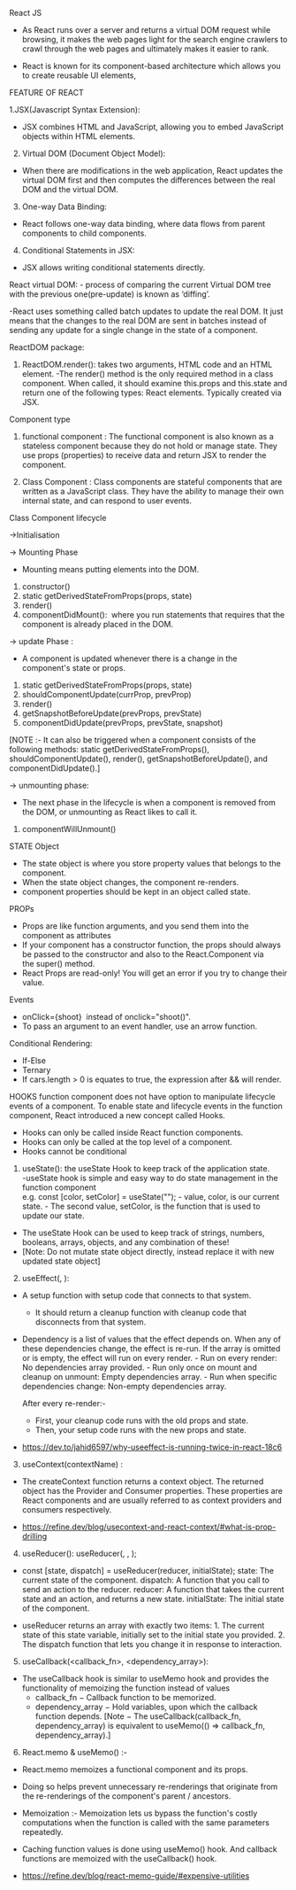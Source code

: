 React JS

- As React runs over a server and returns a virtual DOM request while browsing, it makes the web pages light for the search engine crawlers to crawl through the web pages and ultimately makes it easier to rank.

- React is known for its component-based architecture which allows you to create reusable UI elements, 

FEATURE OF REACT

1.JSX(Javascript Syntax Extension):
* JSX combines HTML and JavaScript, allowing you to embed JavaScript objects within HTML elements.

2. Virtual DOM (Document Object Model):
* When there are modifications in the web application, React updates the virtual DOM first and then computes the differences between the real DOM and the virtual DOM.

3. One-way Data Binding:
* React follows one-way data binding, where data flows from parent components to child components.

4. Conditional Statements in JSX:
* JSX allows writing conditional statements directly.


React virtual DOM:
- process of comparing the current Virtual DOM tree with the previous one(pre-update) is known as ‘diffing’. 

-React uses something called batch updates to update  the real DOM. It just means that the changes to the real DOM are sent in batches instead of sending any update for a single change in the state of a component. 

ReactDOM package:

1. ReactDOM.render(): takes two arguments, HTML code and an HTML element. 
     -The render() method is the only required method in a class component. When called, it should examine this.props and this.state and return one of the following types: React elements. Typically created via JSX.


Component type
1. functional component : The functional component is also known as a stateless component because they do not hold or manage state. They use props (properties) to receive data and return JSX to render the component. 

2. Class Component : Class components are stateful components that are written as a JavaScript class. They have the ability to manage their own internal state, and can respond to user events.

Class Component lifecycle

->Initialisation 

-> Mounting Phase
- Mounting means putting elements into the DOM.    
1. constructor()
2. static getDerivedStateFromProps(props, state)
3. render()
4. componentDidMount():  where you run statements that requires that the component is already placed in the DOM.

-> update Phase : 
- A component is updated whenever there is a change in the component's state or props.
1. static getDerivedStateFromProps(props, state)
2. shouldComponentUpdate(currProp, prevProp)
3. render()
4. getSnapshotBeforeUpdate(prevProps, prevState)
5. componentDidUpdate(prevProps, prevState, snapshot)


[NOTE :- It can also be triggered when a component consists of the following methods:
static getDerivedStateFromProps(), shouldComponentUpdate(), render(), getSnapshotBeforeUpdate(), and componentDidUpdate().]

-> unmounting phase:
- The next phase in the lifecycle is when a component is removed from the DOM, or unmounting as React likes to call it.

1. componentWillUnmount()


STATE Object

- The state object is where you store property values that belongs to the component.
- When the state object changes, the component re-renders.
- component properties should be kept in an object called state. 


PROPs
- Props are like function arguments, and you send them into the component as attributes
- If your component has a constructor function, the props should always be passed to the constructor and also to the React.Component via the super() method.
- React Props are read-only! You will get an error if you try to change their value.

Events
- onClick={shoot}  instead of onclick="shoot()".
- To pass an argument to an event handler, use an arrow function.

Conditional Rendering:
- If-Else
- Ternary
- If cars.length > 0 is equates to true, the expression after && will render.


HOOKS
function component does not have option to manipulate lifecycle events of a component. To enable state and lifecycle events in the function component, React introduced a new concept called Hooks.
* Hooks can only be called inside React function components.
* Hooks can only be called at the top level of a component.
* Hooks cannot be conditional

1. useState(): the useState Hook to keep track of the application state.    
	 -useState hook is simple and easy way to do state management in the function 			   component	
	e.g. const [color, setColor] = useState("");
	   -  value, color, is our current state.
	   - The second value, setColor, is the function that is used to update our state.
- The useState Hook can be used to keep track of strings, numbers, booleans, arrays, objects, and any combination of these!
- [Note: Do not mutate state object directly, instead replace it with new updated state object]

2. useEffect(<setup function>, <dependency>): 

- A setup function with setup code that connects to that system.
    * It should return a cleanup function with cleanup code that disconnects from that system.
- Dependency is a list of values that the effect depends on. When any of these dependencies change, the effect is re-run. If the array is omitted or is empty, the effect will run on every render. 
             - Run on every render: No dependencies array provided.
	     -	Run only once on mount and cleanup on unmount: Empty dependencies array.
	     - Run when specific dependencies change: Non-empty dependencies array.

	After every re-render:-
    * First, your cleanup code runs with the old props and state.
    * Then, your setup code runs with the new props and state.

- https://dev.to/jahid6597/why-useeffect-is-running-twice-in-react-18c6

3. useContext(contextName) :
- The createContext function returns a context object. The returned object has the Provider and Consumer properties. These properties are React components and are usually referred to as context providers and consumers respectively.

- https://refine.dev/blog/usecontext-and-react-context/#what-is-prop-drilling


4. useReducer(): useReducer(<reducer function>, <initial argument>, <init function>);

- const [state, dispatch] = useReducer(reducer, initialState);
	state: The current state of the component.
	dispatch: A function that you call to send an action to the reducer.
	reducer: A function that takes the current state and an action, and returns a new state.
	initialState: The initial state of the component.

- useReducer returns an array with exactly two items:
            1. The current state of this state variable, initially set to the initial state you provided.
            2. The dispatch function that lets you change it in response to interaction.

5. useCallback(<callback_fn>, <dependency_array>):
- The useCallback hook is similar to useMemo hook and provides the functionality of        memoizing the function instead of values
    * callback_fn − Callback function to be memorized.
    * dependency_array − Hold variables, upon which the callback function depends.
[Note − The useCallback(callback_fn, dependency_array) is equivalent to useMemo(() => callback_fn, dependency_array).]


6. React.memo & useMemo() :-
- React.memo memoizes a functional component and its props. 
- Doing so helps prevent unnecessary re-renderings that originate from the re-renderings of the component's parent / ancestors.
- Memoization :- Memoization lets us bypass the function's costly computations when the function is called with the same parameters repeatedly.
- Caching function values is done using useMemo() hook. And callback functions are memoized with the useCallback() hook.
  
- https://refine.dev/blog/react-memo-guide/#expensive-utilities
